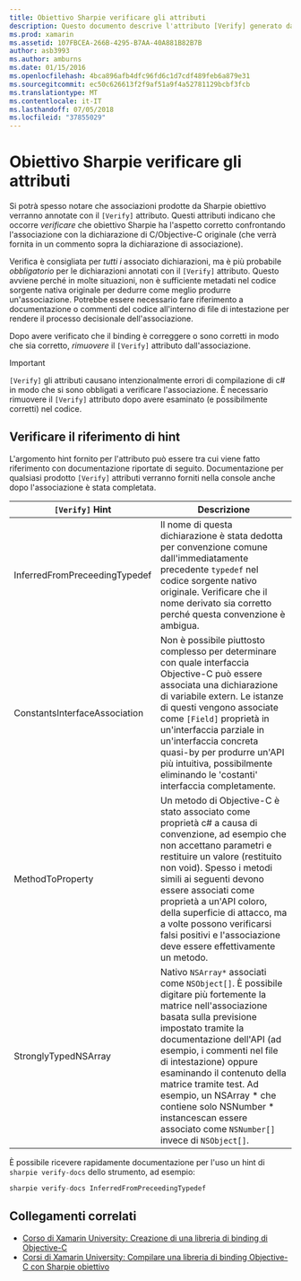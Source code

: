 ```yaml
---
title: Obiettivo Sharpie verificare gli attributi
description: Questo documento descrive l'attributo [Verify] generato da Sharpie obiettivo. L'attributo [Verify] vengono evidenziate per gli sviluppatori in cui è necessario verificare manualmente output dell'obiettivo Sharpie.
ms.prod: xamarin
ms.assetid: 107FBCEA-266B-4295-B7AA-40A881B82B7B
author: asb3993
ms.author: amburns
ms.date: 01/15/2016
ms.openlocfilehash: 4bca896afb4dfc96fd6c1d7cdf489feb6a879e31
ms.sourcegitcommit: ec50c626613f2f9af51a9f4a52781129bcbf3fcb
ms.translationtype: MT
ms.contentlocale: it-IT
ms.lasthandoff: 07/05/2018
ms.locfileid: "37855029"
---
```

# <a name="objective-sharpie-verify-attributes"></a>Obiettivo Sharpie verificare gli attributi

Si potrà spesso notare che associazioni prodotte da Sharpie obiettivo verranno annotate con il `[Verify]` attributo. Questi attributi indicano che occorre _verificare_ che obiettivo Sharpie ha l'aspetto corretto confrontando l'associazione con la dichiarazione di C/Objective-C originale (che verrà fornita in un commento sopra la dichiarazione di associazione).

Verifica è consigliata per _tutti i_ associato dichiarazioni, ma è più probabile _obbligatorio_ per le dichiarazioni annotati con il `[Verify]` attributo. Questo avviene perché in molte situazioni, non è sufficiente metadati nel codice sorgente nativa originale per dedurre come meglio produrre un'associazione. Potrebbe essere necessario fare riferimento a documentazione o commenti del codice all'interno di file di intestazione per rendere il processo decisionale dell'associazione.

Dopo avere verificato che il binding è correggere o sono corretti in modo che sia corretto, _rimuovere_ il `[Verify]` attributo dall'associazione.

> [!IMPORTANT]
> `[Verify]` gli attributi causano intenzionalmente errori di compilazione di c# in modo che si sono obbligati a verificare l'associazione. È necessario rimuovere il `[Verify]` attributo dopo avere esaminato (e possibilmente corretti) nel codice.

## <a name="verify-hints-reference"></a>Verificare il riferimento di hint

L'argomento hint fornito per l'attributo può essere tra cui viene fatto riferimento con documentazione riportate di seguito. Documentazione per qualsiasi prodotto `[Verify]` attributi verranno forniti nella console anche dopo l'associazione è stata completata.

|`[Verify]` Hint|Descrizione|
|---|---|
|InferredFromPreceedingTypedef|Il nome di questa dichiarazione è stata dedotta per convenzione comune dall'immediatamente precedente `typedef` nel codice sorgente nativo originale. Verificare che il nome derivato sia corretto perché questa convenzione è ambigua.|
|ConstantsInterfaceAssociation|Non è possibile piuttosto complesso per determinare con quale interfaccia Objective-C può essere associata una dichiarazione di variabile extern. Le istanze di questi vengono associate come `[Field]` proprietà in un'interfaccia parziale in un'interfaccia concreta quasi-by per produrre un'API più intuitiva, possibilmente eliminando le 'costanti' interfaccia completamente.|
|MethodToProperty|Un metodo di Objective-C è stato associato come proprietà c# a causa di convenzione, ad esempio che non accettano parametri e restituire un valore (restituito non void). Spesso i metodi simili ai seguenti devono essere associati come proprietà a un'API coloro, della superficie di attacco, ma a volte possono verificarsi falsi positivi e l'associazione deve essere effettivamente un metodo.|
|StronglyTypedNSArray|Nativo `NSArray*` associati come `NSObject[]`. È possibile digitare più fortemente la matrice nell'associazione basata sulla previsione impostato tramite la documentazione dell'API (ad esempio, i commenti nel file di intestazione) oppure esaminando il contenuto della matrice tramite test. Ad esempio, un NSArray * che contiene solo NSNumber * instancescan essere associato come `NSNumber[]` invece di `NSObject[]`.|

È possibile ricevere rapidamente documentazione per l'uso un hint di `sharpie verify-docs` dello strumento, ad esempio:

```csharp
sharpie verify-docs InferredFromPreceedingTypedef
```

## <a name="related-links"></a>Collegamenti correlati

- [Corso di Xamarin University: Creazione di una libreria di binding di Objective-C](https://university.xamarin.com/classes/track/all#building-an-objective-c-bindings-library)
- [Corsi di Xamarin University: Compilare una libreria di binding Objective-C con Sharpie obiettivo](https://university.xamarin.com/classes/track/all#build-an-objective-c-bindings-library-with-objective-sharpie)
